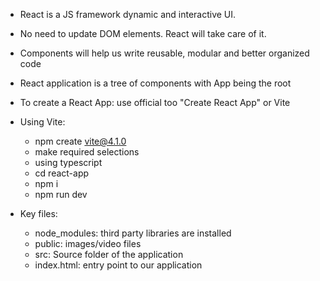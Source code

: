 - React is a JS framework dynamic and interactive UI.
- No need to update DOM elements. React will take care of it.
- Components will help us write reusable, modular and better organized code
- React application is a tree of components with App being the root

- To create a React App: use official too "Create React App" or Vite
- Using Vite:
  - npm create vite@4.1.0
  - make required selections
  - using typescript
  - cd react-app
  - npm i
  - npm run dev
- Key files:
  - node_modules: third party libraries are installed
  - public: images/video files
  - src: Source folder of the application
  - index.html: entry point to our application <script> element
  - package.json: info about the project and its dependencies, dev dependencies
  - tsconfig.json: Typescript configuration file to tell the ts compiler how to compile our code to js
